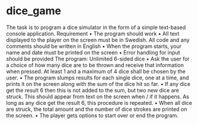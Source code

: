 # dice_game     

The task is to program a dice simulator in the form of a simple text-based console application.
Requirement
• The program should work
• All text displayed to the player on the screen must be in Swedish. All code and any comments should be written in English
• When the program starts, your name and date must be printed on the screen
• Error handling for input should be provided
The program: Unlimited 6-sided dice
• Ask the user for a choice of how many dice are to be thrown and receive that information when pressed. At least 1 and a maximum of 4 dice shall be chosen by the user.
• The program slumps results for each single dice, one at a time, and prints it on the screen along with the sum of the dice hit so far.
• If any dice get the result 6 then this is not added to the sum, but two new dice are struck. This should appear from text on the screen when / if it happens. As long as any dice get the result 6, this procedure is repeated.
• When all dice are struck, the total amount and the number of dice strokes are printed on the screen.
• The player gets options to start over or end the program.
